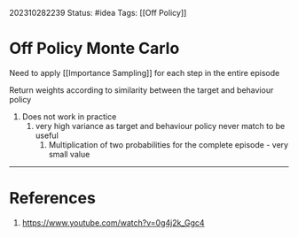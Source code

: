 202310282239
Status: #idea
Tags: [[Off Policy]]

# Off Policy Monte Carlo

Need to apply [[Importance Sampling]] for each step in the entire episode

Return weights according to similarity between the target and behaviour policy
1. Does not work in practice
	1. very high variance as target and behaviour policy never match to be useful
		1. Multiplication of two probabilities for the complete episode - very small value
---
# References

1. https://www.youtube.com/watch?v=0g4j2k_Ggc4